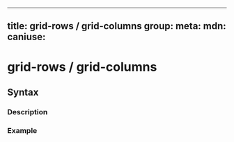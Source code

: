 
  ---
  title: grid-rows / grid-columns
  group: 
  meta:
    mdn:
    caniuse:
  ---

  # grid-rows / grid-columns
  <!--- Introduction sentence to grid-rows / grid-columns, keep it brief and set the overall context -->

  ## Syntax
  <!--- Introduce the various syntax for grid-rows / grid-columns -->

  ### Description
  <!--- For each major section of syntax provide a description explaining its usage further -->

  ### Example
  <!--- Provide code examples for the syntax block you're currently describing -->